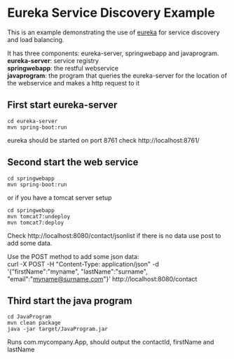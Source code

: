 # Eureka Service Discovery Example
This is an example demonstrating the use of [eureka](https://github.com/Netflix/eureka) for service discovery and load balancing.

It has three components: eureka-server, springwebapp and javaprogram.  
**eureka-server**: service registry  
**springwebapp**: the restful webservice  
**javaprogram**: the program that queries the eureka-server for the location of the webservice and makes a http request to it  

## First start eureka-server

```
cd eureka-server
mvn spring-boot:run
```
eureka should be started on port 8761 check http://localhost:8761/

## Second start the web service

```
cd springwebapp
mvn spring-boot:run
```
or if you have a tomcat server setup
```
cd springwebapp
mvn tomcat7:undeploy
mvn tomcat7:deploy
```
Check http://localhost:8080/contact/jsonlist if there is no data use post to add some data.

Use the POST method to add some json data:  
curl -X POST -H "Content-Type: application/json" -d '{"firstName":"myname", "lastName":"surname", "email":"myname@surname.com"}' http://localhost:8080/contact 

## Third start the java program

```
cd JavaProgram
mvn clean package
java -jar target/JavaProgram.jar
```

Runs com.mycompany.App, should output the contactId, firstName and lastName
